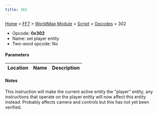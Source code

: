 ```yaml
---
title: 302
---
```


[Home](../../../../Main%20Page.md) > [FF7](../../../../FF7.md) > [WorldMap Module](../../../WorldMap%20Module.md) > [Script](../../Script.md) > [Opcodes](../Opcodes.md) > 302

-   Opcode: **0x302**
-   Name: set player entity
-   Two-word opcode: No

#### Parameters

| Location | Name | Description |
|:--------:|:----:|:-----------:|

#### Notes

This instruction will make the current active entity the "player"
entity, any instructions that operate on the player entity will now
affect this entity instead. Probably affects camera and controls but
this has not yet been verified.
